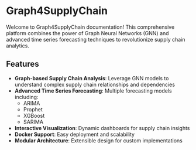 # Graph4SupplyChain

Welcome to Graph4SupplyChain documentation! This comprehensive platform combines the power of Graph Neural Networks (GNN) and advanced time series forecasting techniques to revolutionize supply chain analytics.

## Features

- **Graph-based Supply Chain Analysis**: Leverage GNN models to understand complex supply chain relationships and dependencies
- **Advanced Time Series Forecasting**: Multiple forecasting models including:
  - ARIMA
  - Prophet
  - XGBoost
  - SARIMA
- **Interactive Visualization**: Dynamic dashboards for supply chain insights
- **Docker Support**: Easy deployment and scalability
- **Modular Architecture**: Extensible design for custom implementations

